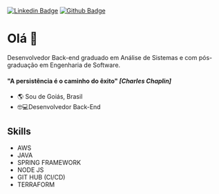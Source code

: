 [![Linkedin Badge](https://img.shields.io/badge/-LinkedIn-blue?style=flat-square&logo=Linkedin&logoColor=white&link=https://www.linkedin.com/in/marcioco/)](https://www.linkedin.com/in/marcioco/)
[![Github Badge](https://img.shields.io/badge/-Github-000?style=flat-square&logo=Github&logoColor=white&link=https://https://github.com/M4rcioOliveira/)](https://github.com/M4rcioOliveira/)


#  Olá 👋

Desenvolvedor Back-end graduado em Análise de Sistemas e com pós-graduação em Engenharia de Software.

####  "A persistência é o caminho do êxito" ***[Charles Chaplin]***

 - 🌎 Sou de Goiás, Brasil
 - 🤓💻Desenvolvedor Back-End
 
## Skills

- AWS
- JAVA
- SPRING FRAMEWORK
- NODE JS
- GIT HUB (CI/CD)
- TERRAFORM 
